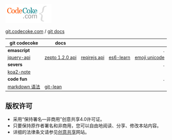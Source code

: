 
[codecoke logo]: ./codecokelogo.gif "http://git.codecoke.com"
[codecoke doc]: https://github.com/codecoke/htmltools/tree/master/docs
[codecoke git]: https://github.com/codecoke/htmltools/
[codecoke http]: http://git.codecoke.com/



![git.codecoke.com][codecoke logo]

[git.codecoke.com][codecoke http] / [git docs][codecoke doc]


|  git codecoke | docs  |    |    |     |
|-------------- |------ |--- |---:|----:|
| __emascript__ |  |  |  | . |
[jquery-api](./tech_book/js/jquery/index.html) | [zepto 1.2.0 api](./zepto/zepto1.2.0.html) | [reqirejs api](./tech_book/js/requirejs/default.html) | [es6-learn](./tech_book/js/es6-ruanyifeng/sidebar.md) | [emoji unicode](./ecmascript/emoji/emoji-table.htm)
| __severs__ |  |  |  | . |
|[koa2-note](./koa/koa2-note-master/README.md) | | | | |
| __code fun__ |  |  |  | . |
|[markdown 语法](./markdown/basics-tw.md) | [git-lean](./git/git-lean-mf.md) ||||


## 版权许可

- 采用“保持署名—非商用”创意共享4.0许可证。
- 只要保持原作者署名和非商用，您可以自由地阅读、分享、修改本站内容。
- 详细的法律条文请参见[创意共享](http://creativecommons.org/licenses/by-nc/4.0/)网站。